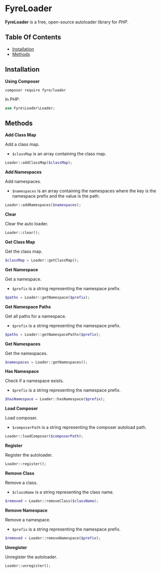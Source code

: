 # FyreLoader

**FyreLoader** is a free, open-source autoloader library for *PHP*.


## Table Of Contents
- [Installation](#installation)
- [Methods](#methods)



## Installation

**Using Composer**

```
composer require fyre/loader
```

In PHP:

```php
use Fyre\Loader\Loader;
```


## Methods

**Add Class Map**

Add a class map.

- `$classMap` is an array containing the class map.

```php
Loader::addClassMap($classMap);
```

**Add Namespaces**

Add namespaces.

- `$namespaces` is an array containing the namespaces where the key is the namespace prefix and the value is the path.

```php
Loader::addNamespaces($namespaces);
```

**Clear**

Clear the auto loader.

```php
Loader::clear();
```

**Get Class Map**

Get the class map.

```php
$classMap = Loader::getClassMap();
```

**Get Namespace**

Get a namespace.

- `$prefix` is a string representing the namespace prefix.

```php
$paths = Loader::getNamespace($prefix);
```

**Get Namespace Paths**

Get all paths for a namespace.

- `$prefix` is a string representing the namespace prefix.

```php
$paths = Loader::getNamespacePaths($prefix);
```

**Get Namespaces**

Get the namespaces.

```php
$namespaces = Loader::getNamespaces();
```

**Has Namespace**

Check if a namespace exists.

- `$prefix` is a string representing the namespace prefix.

```php
$hasNamespace = Loader::hasNamespace($prefix);
```

**Load Composer**

Load composer.

- `$composerPath` is a string representing the composer autoload path.

```php
Loader::loadComposer($composerPath);
```

**Register**

Register the autoloader.

```php
Loader::register();
```

**Remove Class**

Remove a class.

- `$className` is a string representing the class name.

```php
$removed = Loader::removeClass($className);
```

**Remove Namespace**

Remove a namespace.

- `$prefix` is a string representing the namespace prefix.

```php
$removed = Loader::removeNamespace($prefix);
```

**Unregister**

Unregister the autoloader.

```php
Loader::unregister();
```